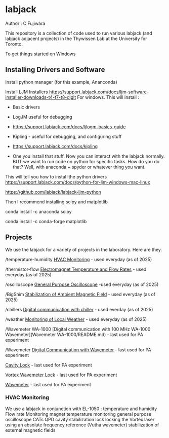 # labjack

Author : C Fujiwara

This repository is a collection of code used to run various labjack (and labjack adjacent projects) in the Thywissen Lab at the University for Toronto.

To get things started on Windows

## Installing Drivers and Software

Install python manager (for this example, Ananconda)

Install LJM Installers
https://support.labjack.com/docs/ljm-software-installer-downloads-t4-t7-t8-digit
For windows. This will install :
- Basic drivers
- LogJM useful for debugging
- https://support.labjack.com/docs/ljlogm-basics-guide
- Kipling - useful for debugging, and configuring stuff
- https://support.labjack.com/docs/kipling

- One you install that stuff. Now you can interact with the labjack normally. BUT we want to run code on python for specific tasks. How do you do that? Well, with anaconda + spyder or whatever thing you want.


This will tell you how to instal lthe python drivers
https://support.labjack.com/docs/python-for-ljm-windows-mac-linux

https://github.com/labjack/labjack-ljm-python

Then I recommend installing scipy and matplotlib

conda install -c anaconda scipy

conda install -c conda-forge matplotlib

## Projects
We use the labjack for a variety of projects in the laboratory.  Here are they.

/temperature-humidity [HVAC Monitoring](temperature-humidity/README.md) -  used everyday (as of 2025)

/thermistor-flow [Electromagnet Temperature and Flow Rates](BigShim/README.md) - used everyday (as of 2025)

/oscilloscope [General Purpose Oscilloscope](temperature-humidity/README.md) -used everyday (as of 2025)

/BigShim [Stabilization of Ambient Magnetic Field](BigShim/README.md) -  used everyday (as of 2025)

/chillers [Digital communication with chiller](chillers/README.md) -  used everday (as of 2025)

/weather [Monitoring of Local Weather](weather/README.md) -  used everyday (as of 2025)

/Wavemeter WA-1000  [Digital communication with 100 MHz WA-1000 Wavemeter](Wavemeter WA-1000/README.md) - last used for PA experiment

/Wavemeter [Digital Communication with Wavemeter](Wavemter/README.md) - last used for PA experiment


[Cavity Lock](temperature-humidity/README.md) - last used for PA experiment

[Vortex Wavemeter Lock](temperature-humidity/README.md) - last used for PA experiment

[Wavemeter](temperature-humidity/README.md) - last used for PA experiment



### HVAC Monitoring 
We use a labjack in conjunction with EL-1050
: temperature and humidity
Flow rate Monitoring
magnet temperature monitoring
general purpose oscilloscope
CATs
QPD
cavity stabilization lock 
locking the Vortex laser using an absolute frequency reference (Vutha wavemeter)
stabilization of external magnetic fields


